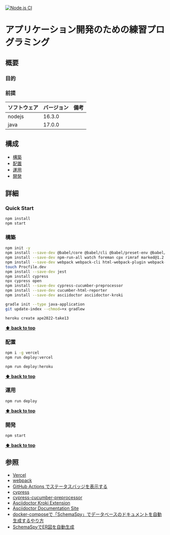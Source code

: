 [![Node.js CI](https://github.com/k2works/application_programing_excercise_2022/actions/workflows/node.js.yml/badge.svg)](https://github.com/k2works/application_programing_excercise_2022/actions/workflows/node.js.yml)

# アプリケーション開発のための練習プログラミング

## 概要

### 目的

### 前提

| ソフトウェア | バージョン  | 備考 |
|:-------|:-------| :--- |
| nodejs | 16.3.0 |      |
| java   | 17.0.0 |      |

## 構成

- [構築](#構築)
- [配置](#配置)
- [運用](#運用)
- [開発](#開発)

## 詳細

### Quick Start

```bash
npm install
npm start
```

### 構築

```bash
npm init -y
npm install --save-dev @babel/core @babel/cli @babel/preset-env @babel/register
npm install --save-dev npm-run-all watch foreman cpx rimraf marked@1.2.2 
npm install --save-dev webpack webpack-cli html-webpack-plugin webpack-dev-server 
touch Procfile.dev
npm install --save-dev jest
npm install cypress
npx cypress open
npm install --save-dev cypress-cucumber-preprocessor
npm install --save-dev cucumber-html-reporter
npm install --save-dev asciidoctor asciidoctor-kroki
```

```bash
gradle init --type java-application
git update-index --chmod=+x gradlew
```

```bash
heroku create ape2022-take13
```

**[⬆ back to top](#構成)**

### 配置

```bash
npm i -g vercel
npm run deploy:vercel
```

```bash
npm run deploy:heroku 
```

**[⬆ back to top](#構成)**

### 運用

```bash
npm run deploy
```

**[⬆ back to top](#構成)**

### 開発

```bash
npm start
```

**[⬆ back to top](#構成)**

## 参照

- [Vercel](https://vercel.com/)
- [webpack](https://webpack.js.org/)
- [GitHub Actions でステータスバッジを表示する](https://qiita.com/SnowCait/items/487d70b342ffbe2f33d8)
- [cypress](https://www.cypress.io/)
- [cypress-cucumber-preprocessor](https://www.npmjs.com/package/cypress-cucumber-preprocessor)
- [Asciidoctor Kroki Extension](https://github.com/Mogztter/asciidoctor-kroki)
- [Asciidoctor Documentation Site](https://docs.asciidoctor.org/)
- [docker-composeで「SchemaSpy」でデータベースのドキュメントを自動生成するやり方](https://blogenist.jp/2019/04/20/8075/)
- [SchemaSpyでER図を自動生成](https://qiita.com/YasuhiroKimesawa/items/407fcf85aa15eae60508)
